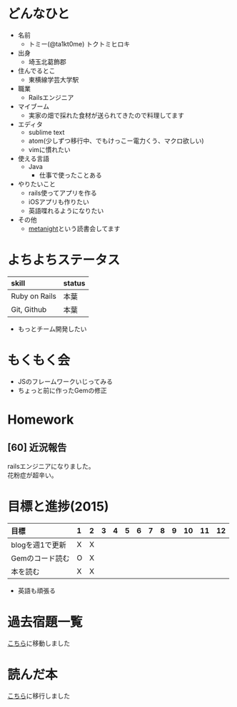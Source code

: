 # どんなひと

* 名前
  * トミー(@ta1kt0me) トクトミヒロキ
* 出身
  * 埼玉北葛飾郡
* 住んでるとこ
  * 東横線学芸大学駅
* 職業
  * Railsエンジニア
* マイブーム
  * 実家の畑で採れた食材が送られてきたので料理してます
* エディタ
  * sublime text
  * atom(少しずつ移行中、でもけっこー電力くう、マクロ欲しい)
  * vimに慣れたい
* 使える言語
  * Java
    * 仕事で使ったことある
* やりたいこと
  * rails使ってアプリを作る
  * iOSアプリも作りたい
  * 英語喋れるようになりたい
* その他
  * [metanight](http://e-g-d.doorkeeper.jp/events/17057)という読書会してます

# よちよちステータス

| skill         | status |
|:--------------|:-------|
| Ruby on Rails | 本葉     |
| Git, Github   | 本葉     |

* もっとチーム開発したい

# もくもく会

- JSのフレームワークいじってみる
- ちょっと前に作ったGemの修正

# Homework

## [60] 近況報告

railsエンジニアになりました。  
花粉症が超辛い。

# 目標と進捗(2015)

| 目標         | 1 | 2 | 3 | 4 | 5 | 6 | 7 | 8 | 9 | 10 | 11 | 12 |
|:-----------|:--|:--|:--|:--|:--|:--|:--|:--|:--|:---|:---|:---|
| blogを週1で更新 | X | X |   |   |   |   |   |   |   |    |    |    |
| Gemのコード読む  | O | X |   |   |   |   |   |   |   |    |    |    |
| 本を読む       | X | X |   |   |   |   |   |   |   |    |    |    |

* 英語も頑張る

# 過去宿題一覧

[こちら](https://gist.github.com/ta1kt0me/88bfa71e45d6ff39e352)に移動しました

# 読んだ本

[こちら](https://gist.github.com/ta1kt0me/188875121e3d246aaf42)に移行しました
